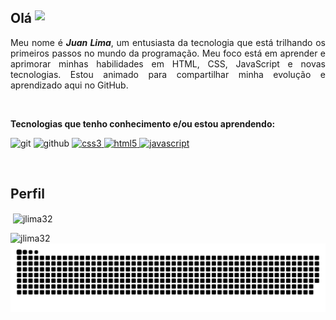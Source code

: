 ## Olá <img align="top" src="https://user-images.githubusercontent.com/49988118/149844758-2e69df39-cc50-48d6-8b69-4506a540a796.gif" width="27" />

<p align="justify">
Meu nome é <em><b>Juan Lima</b></em>, um entusiasta da tecnologia que está trilhando os primeiros passos no mundo da programação. Meu foco está em aprender e aprimorar minhas habilidades em HTML, CSS, JavaScript e novas tecnologias. Estou animado para compartilhar minha evolução e aprendizado aqui no GitHub.
</p>
<br>

**<p align="justify">Tecnologias que tenho conhecimento e/ou estou aprendendo:</p>**
<p align="left"> 
  

<img src="https://cdn.jsdelivr.net/gh/devicons/devicon/icons/git/git-original.svg" alt="git" width="40" height="30"/>
<img src="https://cdn.jsdelivr.net/gh/devicons/devicon/icons/github/github-original.svg" alt="github" width="40" height="30"/>
<a href="https://www.w3schools.com/css/" target="_blank" rel="noreferrer"> <img src="https://cdn.jsdelivr.net/gh/devicons/devicon/icons/css3/css3-original.svg" alt="css3" width="40" height="30"/> </a> <a href="https://www.w3.org/html/" target="_blank" rel="noreferrer"> <img src="https://cdn.jsdelivr.net/gh/devicons/devicon/icons/html5/html5-original.svg" alt="html5" width="40" height="30"/> </a> <a href="https://developer.mozilla.org/en-US/docs/Web/JavaScript" target="_blank" rel="noreferrer"> <img src="https://cdn.jsdelivr.net/gh/devicons/devicon/icons/javascript/javascript-original.svg" alt="javascript" width="40" height="30"/> </a> 
</p>
<br>

## Perfil

<p>&nbsp;<img align="center" src="https://github-readme-stats.vercel.app/api?username=jlima32&show_icons=true&theme=dracula&locale=pt-br" alt="jlima32" /></p>
<p><img align="left" src="https://github-readme-stats.vercel.app/api/top-langs?username=jlima32&show_icons=true&theme=dracula&locale=pt-br" alt="jlima32" /></p>


<picture>
  <source media="(prefers-color-scheme: dark)" srcset="https://raw.githubusercontent.com/platane/platane/output/github-contribution-grid-snake-dark.svg">
  <source media="(prefers-color-scheme: light)" srcset="https://raw.githubusercontent.com/platane/platane/output/github-contribution-grid-snake.svg">
  <img alt="github contribution grid snake animation" src="https://raw.githubusercontent.com/platane/platane/output/github-contribution-grid-snake.svg">
</picture>



